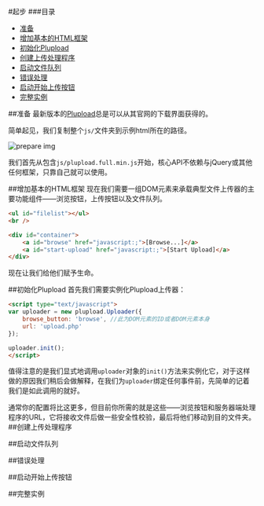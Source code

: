 #起步
###目录
* [准备](#准备)
* [增加基本的HTML框架](#增加基本的html框架)
* [初始化Plupload](#初始化plupload)
* [创建上传处理程序](#创建上传处理程序)
* [启动文件队列](#启动文件队列)
* [错误处理](#错误处理)
* [启动开始上传按钮](#启动开始上传按钮)
* [完整实例](#完整实例)

##准备
最新版本的[Plupload](http://www.plupload.com/download.php)总是可以从其官网的下载界面获得的。

简单起见，我们复制整个`js/`文件夹到示例html所在的路径。

![prepare img](https://camo.githubusercontent.com/716d59f99b288426256c053432bb6e05fed86caa/68747470733a2f2f7261772e6769746875622e636f6d2f77696b692f6d6f786965636f64652f706c75706c6f61642f47657474696e67253230537461727465642f30312d66696c652d7374727563747572652e706e67)

我们首先从包含`js/plupload.full.min.js`开始，核心API不依赖与jQuery或其他任何框架，只靠自己就可以使用。

##增加基本的HTML框架
现在我们需要一组DOM元素来承载典型文件上传器的主要功能组件——浏览按钮，上传按钮以及文件队列。
```html
<ul id="filelist"></ul>
<br />

<div id="container">
    <a id="browse" href="javascript:;">[Browse...]</a> 
    <a id="start-upload" href="javascript:;">[Start Upload]</a>
</div>
```
现在让我们给他们赋予生命。

##初始化Plupload
首先我们需要实例化Plupload上传器：
```html
<script type="text/javascript">
var uploader = new plupload.Uploader({
    browse_button: 'browse', //此为DOM元素的ID或者DOM元素本身
    url: 'upload.php'
});

uploader.init();
</script>
```
值得注意的是我们显式地调用`uploader`对象的`init()`方法来实例化它，对于这样做的原因我们稍后会做解释，在我们为`uploader`绑定任何事件前，先简单的记着我们是如此调用的就好。

通常你的配置将比这更多，但目前你所需的就是这些——浏览按钮和服务器端处理程序的URL，它将接收文件后做一些安全性校验，最后将他们移动到目的文件夹。
##创建上传处理程序

##启动文件队列

##错误处理

##启动开始上传按钮

##完整实例

